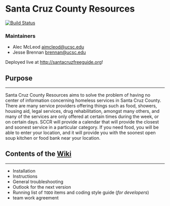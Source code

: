 # Santa Cruz County Resources

[![Build Status](https://travis-ci.org/thefreeguide/sccountyresources.svg?branch=master)](https://travis-ci.org/thefreeguide/sccountyresources)

### Maintainers
- Alec McLeod <aimcleod@ucsc.edu>
- Jesse Brennan <brennan@ucsc.edu>

<!-- <img src="https://www.ticketsnipers.com/assets/images/article/Santa_Cruz.png" height=500x /> -->

Deployed live at http://santacruzfreeguide.org!

## Purpose
---
Santa Cruz County Resources aims to solve the problem of having no center of information
concerning homeless services in Santa Cruz County. There are many service providers offering
things such as food, showers, housing aid, legal services, drug rehabilitation, amongst many
others, and many of the services are only offered at certain times during the week, or on certain
days. SCCR will provide a calendar that will provide the closest and soonest service in a
particular category. If you need food, you will be able to enter your location, and it will provide
you with the soonest open soup kitchen or food bank near your location.

## Contents of the [Wiki](https://github.com/alecmcleod/sccountyresources/wiki/)
---
* Installation
* Instructions
* General troubleshooting
* Outlook for the next version
* Running list of `TODO` items and coding style guide (*for developers*)
* team work agreement
